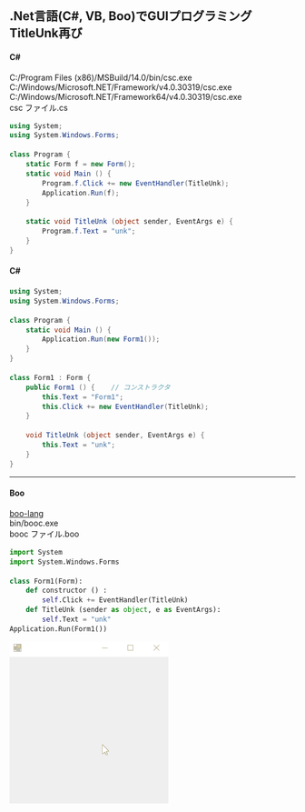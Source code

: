 ## .Net言語(C#, VB, Boo)でGUIプログラミング TitleUnk再び

#### C#
C:/Program Files (x86)/MSBuild/14.0/bin/csc.exe  
C:/Windows/Microsoft.NET/Framework/v4.0.30319/csc.exe  
C:/Windows/Microsoft.NET/Framework64/v4.0.30319/csc.exe  
csc ファイル.cs
```cs
using System;
using System.Windows.Forms;

class Program {
    static Form f = new Form();
    static void Main () {
        Program.f.Click += new EventHandler(TitleUnk);
        Application.Run(f);
    }
    
    static void TitleUnk (object sender, EventArgs e) {
        Program.f.Text = "unk";
    }
}
```

#### C#
```cs
using System;
using System.Windows.Forms;

class Program {
    static void Main () {
        Application.Run(new Form1());
    }
}

class Form1 : Form {
    public Form1 () {    // コンストラクタ
        this.Text = "Form1";
        this.Click += new EventHandler(TitleUnk);
    }
    
    void TitleUnk (object sender, EventArgs e) {
        this.Text = "unk";
    }
}
```
---

#### Boo
[boo-lang](https://github.com/boo-lang/boo)  
bin/booc.exe  
booc ファイル.boo
```py
import System
import System.Windows.Forms

class Form1(Form):
    def constructor () :
        self.Click += EventHandler(TitleUnk)
    def TitleUnk (sender as object, e as EventArgs):
        self.Text = "unk"
Application.Run(Form1())
```

![Gif](https://raw.githubusercontent.com/ebi-cp/docs/master/ebi-programing-magazine/13/titleunk.gif)

